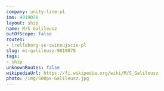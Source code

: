 ```yaml
---
company: unity-line-pl
imo: 9019078
layout: ship
name: M/S Galileusz
outOfScope: false
routes:
- trelleborg-se-swinoujscie-pl
slug: ms-galileusz-9019078
tags:
- ship
unknownRoutes: false
wikipediaUrl: https://fi.wikipedia.org/wiki/M/S_Galileusz
photo: /img/500px-Galileusz.jpg
---
```

